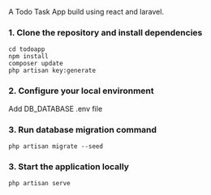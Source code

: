 A Todo Task App build using react and laravel.

### 1. Clone the repository and install dependencies

```
cd todoapp
npm install
composer update
php artisan key:generate
```

### 2. Configure your local environment

Add DB_DATABASE .env file

### 3. Run database migration command

```
php artisan migrate --seed
```

### 3. Start the application locally

```
php artisan serve
```
